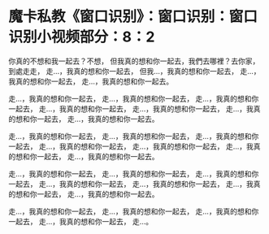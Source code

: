 # 魔卡私教《窗口识别》：窗口识别：窗口识别小视频部分：8：2

你真的不想和我一起去？不想， 但我真的想和你一起去，我們去哪裡？去你家， 到處走走， 走…，我真的想和你一起去， 但我…，我真的想和你一起去， 走…，我真的想和你一起去， 走…，我真的想和你一起去。

 走…，我真的想和你一起去， 走…，我真的想和你一起去， 走…，我真的想和你一起去， 走…，我真的想和你一起去， 走…，我真的想和你一起去， 走…，我真的想和你一起去， 走…，我真的想和你一起去。

 走…，我真的想和你一起去， 走…，我真的想和你一起去， 走…，我真的想和你一起去， 走…，我真的想和你一起去， 走…，我真的想和你一起去， 走…，我真的想和你一起去， 走…，我真的想和你一起去。

 走…，我真的想和你一起去， 走…，我真的想和你一起去， 走…，我真的想和你一起去， 走…，我真的想和你一起去， 走…，我真的想和你一起去， 走…，我真的想和你一起去， 走…，我真的想和你一起去。

 走…，我真的想和你一起去， 走…，我真的想和你一起去， 走…，我真的想和你一起去， 走…，我真的想和你一起去， 走…。

